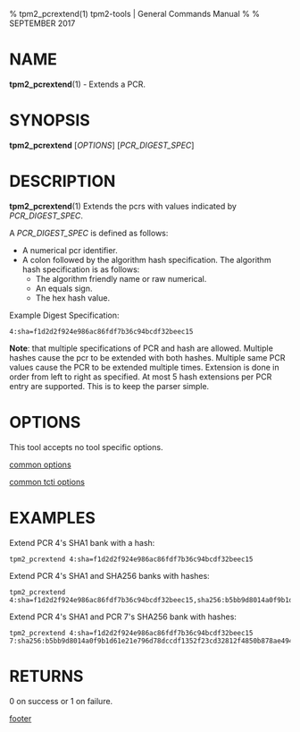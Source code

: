 % tpm2_pcrextend(1) tpm2-tools | General Commands Manual
%
% SEPTEMBER 2017

# NAME

**tpm2_pcrextend**(1) - Extends a PCR.

# SYNOPSIS

**tpm2_pcrextend** [*OPTIONS*] [_PCR\_DIGEST\_SPEC_]

# DESCRIPTION

**tpm2_pcrextend**(1) Extends the pcrs with values indicated by _PCR\_DIGEST\_SPEC_.

A _PCR\_DIGEST\_SPEC_ is defined as follows:

  * A numerical pcr identifier.
  * A colon followed by the algorithm hash specification.
  The algorithm hash specification is as follows:
    * The algorithm friendly name or raw numerical.
     * An equals sign.
     * The hex hash value.

Example Digest Specification:

```
4:sha=f1d2d2f924e986ac86fdf7b36c94bcdf32beec15
```

**Note**: that multiple specifications of PCR and hash are allowed. Multiple
hashes cause the pcr to be extended with both hashes. Multiple same PCR values
cause the PCR to be extended multiple times. Extension is done in order from
left to right as specified. At most 5 hash extensions per PCR entry are
supported. This is to keep the parser simple.

# OPTIONS

This tool accepts no tool specific options.

[common options](common/options.md)

[common tcti options](common/tcti.md)

# EXAMPLES

Extend PCR 4's SHA1 bank with a hash:

```
tpm2_pcrextend 4:sha=f1d2d2f924e986ac86fdf7b36c94bcdf32beec15
```

Extend PCR 4's SHA1 and SHA256 banks with hashes:

```
tpm2_pcrextend 4:sha=f1d2d2f924e986ac86fdf7b36c94bcdf32beec15,sha256:b5bb9d8014a0f9b1d61e21e796d78dccdf1352f23cd32812f4850b878ae4944c
```

Extend PCR 4's SHA1 and PCR 7's SHA256 bank with hashes:

```
tpm2_pcrextend 4:sha=f1d2d2f924e986ac86fdf7b36c94bcdf32beec15 7:sha256:b5bb9d8014a0f9b1d61e21e796d78dccdf1352f23cd32812f4850b878ae4944c
```

# RETURNS

0 on success or 1 on failure.

[footer](common/footer.md)
